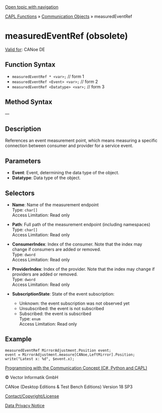 [Open topic with navigation](../../../../../CANoeDEFamily.htm#Topics/CAPLFunctions/CommunicationObjects/Objects/CAPLfunctionMeasuredEventRef.md)

[CAPL Functions](../../CAPLfunctions.md) » [Communication Objects](../CAPLfunctionsCOOverview.md) » measuredEventRef

# measuredEventRef (obsolete)

[Valid for](../../../Shared/FeatureAvailability.md):  CANoe DE

## Function Syntax

- `measuredEventRef * <var>;` // form 1
- `measuredEventRef <Event> <var>;` // form 2
- `measuredEventRef <Datatype> <var>;` // form 3

## Method Syntax

—

## Description

References an event measurement point, which means measuring a specific connection between consumer and provider for a service event.

## Parameters

- **Event**: Event, determining the data type of the object.
- **Datatype**: Data type of the object.

## Selectors

- **Name**: Name of the measurement endpoint  
  Type: `char[]`  
  Access Limitation: Read only

- **Path**: Full path of the measurement endpoint (including namespaces)  
  Type: `char[]`  
  Access Limitation: Read only

- **ConsumerIndex**: Index of the consumer. Note that the index may change if consumers are added or removed.  
  Type: `dword`  
  Access Limitation: Read only

- **ProviderIndex**: Index of the provider. Note that the index may change if providers are added or removed.  
  Type: `dword`  
  Access Limitation: Read only

- **SubscriptionState**: State of the event subscription:
  - Unknown: the event subscription was not observed yet
  - Unsubscribed: the event is not subscribed
  - Subscribed: the event is subscribed  
  Type: `enum`  
  Access Limitation: Read only

## Example

```plaintext
measuredEventRef MirrorAdjustment.Position event;
event = MirrorAdjustment.measure[CANoe,LeftMirror].Position;
write("Latest x: %d", $event.x);
```

[Programming with the Communication Concept (C#, Python and CAPL)](../../../CANoeCANalyzer/CommunicationConcept/Programming/CCP.md)

© Vector Informatik GmbH

CANoe (Desktop Editions & Test Bench Editions) Version 18 SP3

[Contact/Copyright/License](../../../Shared/ContactCopyrightLicense.md)

[Data Privacy Notice](https://www.vector.com/int/en/company/get-info/privacy-policy/)